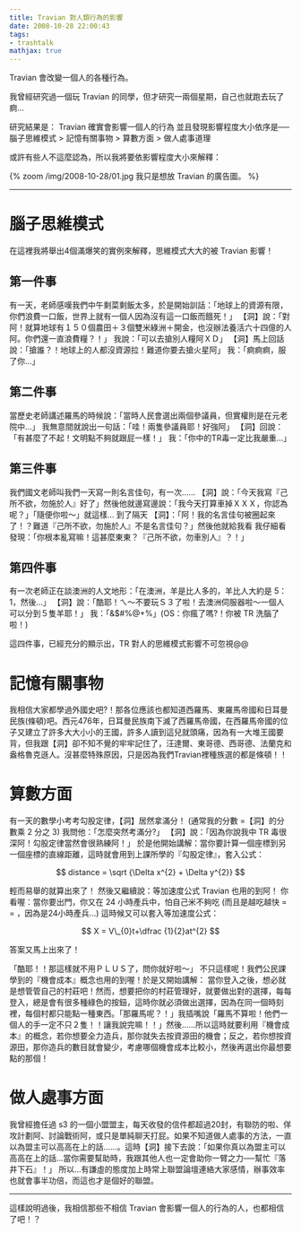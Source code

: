 ```yaml
---
title: Travian 對人類行為的影響
date: 2008-10-28 22:00:43
tags:
- trashtalk
mathjax: true
---
```



Travian 會改變一個人的各種行為。

我曾經研究過一個玩 Travian 的同學，但才研究一兩個星期，自己也就跑去玩了 痾...

研究結果是： Travian 確實會影響一個人的行為
並且發現影響程度大小依序是──腦子思維模式 > 記憶有關事物 > 算數方面 > 做人處事道理

或許有些人不這麼認為，所以我將要依影響程度大小來解釋：

<!-- more -->

{% zoom /img/2008-10-28/01.jpg 我只是想放 Travian 的廣告圖。 %}

---

# 腦子思維模式

在這裡我將舉出4個滿爆笑的實例來解釋，思維模式大大的被 Travian 影響！

## 第一件事

有一天，老師感嘆我們中午剩菜剩飯太多，於是開始訓話：「地球上的資源有限，你們浪費一口飯，世界上就有一個人因為沒有這一口飯而餓死！」
【洞】說：「對阿！就算地球有１５０個農田＋３個雙米綠洲＋開金，也沒辦法養活六十四億的人阿。你們還一直浪費糧？！」
我說：「可以去搶別人糧阿ＸＤ」
【洞】馬上回話說：「搶誰？！地球上的人都沒資源拉！難道你要去搶火星阿」
我：「痾痾痾，服了你...」

## 第二件事

當歷史老師講述羅馬的時候說：「當時人民會選出兩個參議員，但實權則是在元老院中...」
我無意間就說出一句話：「哇！兩隻參議員耶！好強阿」
【洞】回說：「有甚麼了不起！文明點不夠就跟屁一樣！」
我：「你中的TR毒一定比我嚴重…」

## 第三件事

我們國文老師叫我們一天寫一則名言佳句，有一次……
【洞】說：「今天我寫『己所不欲，勿施於人』好了」然後他就邊寫邊說：「我今天打算車掉ＸＸＸ，你認為呢？」「隨便你啦～」就這樣…
到了隔天
【洞】：「阿！我的名言佳句被圈起來了！？難道『己所不欲，勿施於人』不是名言佳句？」然後他就給我看
我仔細看發現：「你根本亂寫嘛！這甚麼東東？『己所不欲，勿車別人』？！」

## 第四件事

有一次老師正在談澳洲的人文地形：「在澳洲，羊是比人多的，羊比人大約是 5：1，然後...」
【洞】說：「酷耶！ㄟ～不要玩Ｓ３了啦！去澳洲伺服器啦～一個人可以分到５隻羊耶！」
我：「&$#%@+%」(OS：你瘋了嗎?！你被 TR 洗腦了啦！)

這四件事，已經充分的顯示出，TR 對人的思維模式影響不可忽視@@

# 記憶有關事物

我相信大家都學過外國史吧?！那各位應該也都知道西羅馬、東羅馬帝國和日耳曼民族(條頓)吧。西元476年，日耳曼民族南下滅了西羅馬帝國，在西羅馬帝國的位子又建立了許多大大小小的王國，許多人讀到這兒就頭痛，因為有一大堆王國要背，但我跟【洞】卻不知不覺的牢牢記住了，汪達爾、東哥德、西哥德、法蘭克和盎格魯克遜人。沒甚麼特殊原因，只是因為我們Travian裡種族選的都是條頓！！

# 算數方面

有一天的數學小考考勾股定律，【洞】居然拿滿分！ (通常我的分數 =【洞】的分數乘 2 分之 3)
我問他：「怎麼突然考滿分?」
【洞】說：「因為你說我中 TR 毒很深阿！勾股定律當然會很熟練阿！」
於是他開始講解：當你要計算一個座標到另一個座標的直線距離，這時就會用到上課所學的『勾股定律』，套入公式： 

$$
distance = \sqrt {\Delta x^{2} + \Delta y^{2}}
$$

輕而易舉的就算出來了！
然後又繼續說：等加速度公式 Travian 也用的到阿！
你看喔：當你要出門，你又在 24 小時產兵中，怕自己米不夠吃 (而且是越吃越快 = = ，因為是24小時產兵...) 這時候又可以套入等加速度公式：

$$
X = V\_{0}t+\dfrac {1}{2}at^{2}
$$

答案又馬上出來了！

「酷耶！！那這樣就不用ＰＬＵＳ了，問你就好啦～」
不只這樣呢！我們公民課學到的『機會成本』概念也用的到喔！於是又開始講解：
當你登入之後，想必就是想管管自己的村莊吧！然而，想要把你的村莊管理好，就要做出對的選擇，每每登入，總是會有很多種綠色的按鈕，這時你就必須做出選擇，因為在同一個時刻裡，每個村都只能點一種東西。「那羅馬呢？！」我插嘴說「羅馬不算啦！他們一個人的手一定不只２隻！！讓我說完嘛！！」然後……所以這時就要利用『機會成本』的概念，若你想要全力造兵，那你就失去按資源田的機會；反之，若你想按資源田，那你造兵的數目就會變少，考慮哪個機會成本比較小，然後再選出你最想要點的那個！

# 做人處事方面

我曾經擔任過 s3 的一個小盟盟主，每天收發的信件都超過20封，有聯防的啦、佯攻計劃阿、討論戰術阿，或只是單純聊天打屁。如果不知道做人處事的方法，一直以為盟主可以高高在上的話……。這時【洞】接下去說：「如果你真以為盟主可以高高在上的話...當你需要幫助時，我跟其他人也一定會助你一臂之力──幫忙『落井下石』！」
所以...有謙虛的態度加上時常上聯盟論壇連絡大家感情，辦事效率也就會事半功倍，而這也才是個好的聯盟。

---

這樣說明過後，我相信那些不相信 Travian 會影響一個人的行為的人，也都相信了吧！？
